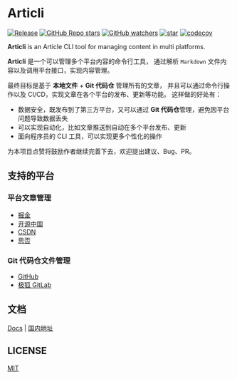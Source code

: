 # Articli

[![Release](https://github.com/k8scat/Articli/actions/workflows/release.yaml/badge.svg)](https://github.com/k8scat/Articli/actions/workflows/release.yaml)
[![GitHub Repo stars](https://img.shields.io/github/stars/k8scat/articli?style=social)](https://github.com/k8scat/Articli/stargazers)
[![GitHub watchers](https://img.shields.io/github/watchers/k8scat/articli?style=social)](https://github.com/k8scat/Articli/watchers)
[![star](https://gitee.com/k8scat/articli/badge/star.svg?theme=dark)](https://gitee.com/k8scat/articli/stargazers)
[![codecov](https://codecov.io/gh/k8scat/Articli/branch/main/graph/badge.svg?token=045FCRVF27)](https://codecov.io/gh/k8scat/Articli)

**Articli** is an Article CLI tool for managing content in multi platforms.

**Articli** 是一个可以管理多个平台内容的命令行工具，
通过解析 `Markdown` 文件内容以及调用平台接口，实现内容管理。

最终目标是基于 **本地文件** + **Git 代码仓** 管理所有的文章，
并且可以通过命令行操作以及 CI/CD，实现文章在各个平台的发布、更新等功能。 这样做的好处有：

- 数据安全，既发布到了第三方平台，又可以通过 **Git 代码仓**管理，避免因平台问题导致数据丢失
- 可以实现自动化，比如文章推送到自动在多个平台发布、更新
- 面向程序员的 CLI 工具，可以实现更多个性化的操作

为本项目点赞将鼓励作者继续完善下去，欢迎提出建议、Bug、PR。

## 支持的平台

### 平台文章管理

- [掘金](https://juejin.cn)
- [开源中国](https://oschina.net)
- [CSDN](https://csdn.net)
- [思否](https://segmentfault.com)

### Git 代码仓文件管理

- [GitHub](https://github.com)
- [极狐 GitLab](https://jihulab.com)

## 文档

[Docs](https://articli-dev.github.io/Articli/) | [国内地址](https://k8scat.gitee.io/articli)

## LICENSE

[MIT](./LICENSE)
